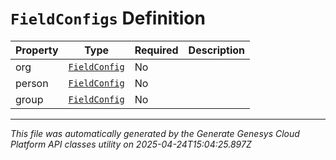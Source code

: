 # `FieldConfigs` Definition

| Property | Type | Required | Description |
|----------|------|----------|-------------|
| org | [`FieldConfig`](fieldconfig-definition.md) | No |  |
| person | [`FieldConfig`](fieldconfig-definition.md) | No |  |
| group | [`FieldConfig`](fieldconfig-definition.md) | No |  |

---

*This file was automatically generated by the Generate Genesys Cloud Platform API classes utility on 2025-04-24T15:04:25.897Z*